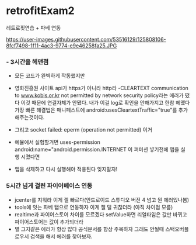 # retrofitExam2
레트로핏연습 + 파베 연동


https://user-images.githubusercontent.com/53516129/125808106-8fcf7498-1f11-4ac3-9774-e9e46258fa25.JPG




### - 3시간을 헤맨점
- 모든 코드가 완벽하게 작동했지만
- 영화진흥원 사이트 api가 https가 아니라 http라
-CLEARTEXT communication to www.kobis.or.kr not permitted by network security policy라는 에러가 떴다 이것 때문에 연결자체가 안됐다. 내가 이걸 log로 확인을 안해가지고 한참 헤맸다
 가장 빠른 해결법은 매니페스트에 android:usesCleartextTraffic="true"를 추가해주는것이다.

- 그리고 socket failed: eperm (operation not permitted) 이거 
- 예뮬에서 실험할거면 uses-permission android:name="android.permission.INTERNET 이 퍼미션 넣기전에 앱을 실행 시켰다면
- 앱을 삭제하고 다시 실행해야 적용된다 잊지말자!


### 5시간 넘게 걸린 파이어베이스 연동
- jcenter를 지워라 이게 젤 빠르다(안드로이드 스튜디오 버전 4 넘고 뭔 에러있나봄)
- tools에 잇는 파베 탭으로 연동하자 이게 젤 덜 귀찮더라 (아직 차이점 모름)
- realtime과 파이어스토어 차이를 모르겠다 setValue하면 리얼타임은 값만 바뀌고 파이어스토어는 값이 추가되더라
- 별 그지같은 에러가 항상 많다 공식문서를 항상 주목하자 그래도 안될때 스택오버플로우서 검색을 해서 에러를 찾아보자.
